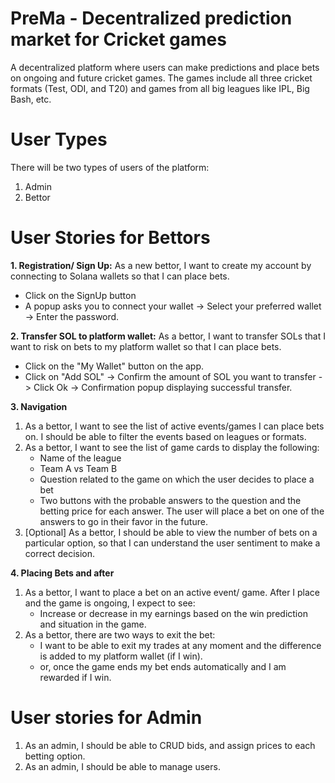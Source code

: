 # PreMa - Decentralized prediction market for Cricket games

A decentralized platform where users can make predictions and place bets on ongoing and future cricket games. The games include all three cricket formats (Test, ODI, and T20) and games from all big leagues like IPL, Big Bash, etc.

# User Types

There will be two types of users of the platform:
1. Admin
2. Bettor

# User Stories for Bettors

**1. Registration/ Sign Up:** As a new bettor, I want to create my account by connecting to Solana wallets so that I can place bets.
- Click on the SignUp button
- A popup asks you to connect your wallet -> Select your preferred wallet -> Enter the password.

**2. Transfer SOL to platform wallet:** As a bettor, I want to transfer SOLs that I want to risk on bets to my platform wallet so that I can place bets.
- Click on the "My Wallet" button on the app.
- Click on "Add SOL" -> Confirm the amount of SOL you want to transfer -> Click Ok -> Confirmation popup displaying successful transfer.

**3. Navigation**
1. As a bettor, I want to see the list of active events/games I can place bets on. I should be able to filter the events based on leagues or formats.
2. As a bettor, I want to see the list of game cards to display the following:
   - Name of the league
   - Team A vs Team B
   - Question related to the game on which the user decides to place a bet
   - Two buttons with the probable answers to the question and the betting price for each answer. The user will place a bet on one of the answers to go in their favor in the future.
3. [Optional] As a bettor, I should be able to view the number of bets on a particular option, so that I can understand the user sentiment to make a correct decision.

**4. Placing Bets and after**
1. As a bettor, I want to place a bet on an active event/ game. After I place and the game is ongoing, I expect to see:
   - Increase or decrease in my earnings based on the win prediction and situation in the game.
2. As a bettor, there are two ways to exit the bet:
   - I want to be able to exit my trades at any moment and the difference is added to my platform wallet (if I win).
   - or, once the game ends my bet ends automatically and I am rewarded if I win.

# User stories for Admin
1. As an admin, I should be able to CRUD bids, and assign prices to each betting option.
2. As an admin, I should be able to manage users. 


